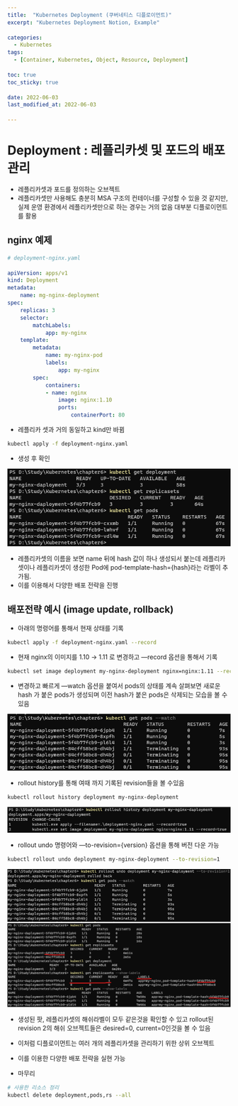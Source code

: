 ```yaml
---
title:  "Kubernetes Deployment (쿠버네티스 디플로이먼트)"
excerpt: "Kubernetes Deployment Notion, Example"

categories:
  - Kubernetes
tags:
  - [Container, Kubernetes, Object, Resource, Deployment]

toc: true
toc_sticky: true
 
date: 2022-06-03
last_modified_at: 2022-06-03

---
```


# Deployment : 레플리카셋 및 포드의 배포 관리

- 레플리카셋과 포드를 정의하는 오브젝트
- 레플리카셋만 사용해도 충분히 MSA 구조의 컨테이너를 구성할 수 있을 것 같지만, 실제 운영 환경에서 레플리카셋만으로 하는 경우는 거의 없음 대부분 디플로이먼트를 활용

## nginx 예제

```yaml
# deployment-nginx.yaml

apiVersion: apps/v1
kind: Deployment
metadata:
	name: mg-nginx-deployment
spec:
	replicas: 3
	selector:
		matchLabels:
			app: my-nginx
	template:
		metadata:
			name: my-nginx-pod
			labels:
				app: my-nginx
		spec:
			containers:
			- name: nginx
				image: nginx:1.10
				ports:
					containerPort: 80
```

- 레플리카 셋과 거의 동일하고 kind만 바뀜

```bash
kubectl apply -f deployment-nginx.yaml
```

- 생성 후 확인

![nginx-create](../../../assets/images/container/kubenetes/deployment/nginx-create.png)

- 레플리카셋의 이름을 보면 name 뒤에 hash 값이 하나 생성되서 붙는데 레플리카셋이나 레플리카셋이 생성한 Pod에 pod-template-hash={hash}라는 라벨이 추가됨.
- 이를 이용해서 다양한 배포 전략을 진행

## 배포전략 예시 (image update, rollback)

- 아래의 명령어를 통해서 현재 상태를 기록

```bash
kubectl apply -f deployment-nginx.yaml --record
```

- 현재 nginx의 이미지를 1.10 → 1.11 로 변경하고 —record 옵션을 통해서 기록

```bash
kubectl set image deployment my-nginx-deployment nginx=nginx:1.11 --record
```

- 변경하고 빠르게 —watch 옵션을 붙여서 pods의 상태를 계속 살펴보면 새로운 hash 가 붙은 pods가 생성되며 이전 hash가 붙은 pods은 삭제되는 모습을 볼 수 있음

![kubectl-get-pods](../../../assets/images/container/kubenetes/deployment/kubectl-get-pods.png)


- rollout history를 통해 여때 까지 기록된 revision들을 볼 수있음

```bash
kubectl rollout history deployment my-nginx-deployment
```

![rollout-history](../../../assets/images/container/kubenetes/deployment/rollout-history.png)


- rollout undo 명령어와 —to-revision={version} 옵션을 통해 버전 다운 가능

```bash
kubectl rollout undo deployment my-nginx-deployment --to-revision=1
```

![rollout-undo](../../../assets/images/container/kubenetes/deployment/rollout-undo.png)
![undo-check](../../../assets/images/container/kubenetes/deployment/undo-check.png)


- 생성된 팟, 레플리카셋의 해쉬라벨이 모두 같은것을 확인할 수 있고 rollout된 revision 2의 해쉬 오브젝트들은 desired=0, current=0인것을 볼 수 있음

- 이처럼 디플로이먼트는 여러 개의 레플리카셋을 관리하기 위한 상위 오브젝트
- 이를 이용한 다양한 배포 전략을 실현 가능

- 마무리
```bash
# 사용한 리소스 정리
kubectl delete deployment,pods,rs --all
```